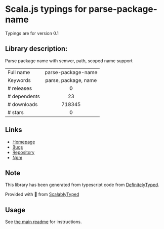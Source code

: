 
# Scala.js typings for parse-package-name

Typings are for version 0.1

## Library description:
Parse package name with semver, path, scoped name support

|                    |                 |
| ------------------ | :-------------: |
| Full name          | parse-package-name |
| Keywords           | parse, package, name |
| # releases         | 0 |
| # dependents       | 23 |
| # downloads        | 718345 |
| # stars            | 0 |

## Links
- [Homepage](https://github.com/egoist/parse-package-name#readme)
- [Bugs](https://github.com/egoist/parse-package-name/issues)
- [Repository](https://github.com/egoist/parse-package-name)
- [Npm](https://www.npmjs.com/package/parse-package-name)
    


## Note
This library has been generated from typescript code from [DefinitelyTyped](https://definitelytyped.org).

Provided with :purple_heart: from [ScalablyTyped](https://github.com/oyvindberg/ScalablyTyped)

## Usage
See [the main readme](../../readme.md) for instructions.


